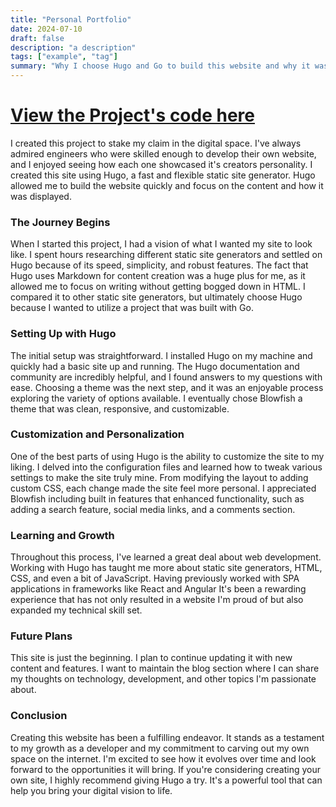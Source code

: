 ```yaml
---
title: "Personal Portfolio"
date: 2024-07-10
draft: false
description: "a description"
tags: ["example", "tag"]
summary: "Why I choose Hugo and Go to build this website and why it was a perfect choice to do so."
---
```


# [View the Project's code here](https://github.com/joshuahayesVCU/ProfDevBlog)

I created this project to stake my claim in the digital space. I've always admired engineers who were skilled enough to develop their own website, and I enjoyed seeing how each one showcased it's creators personality. I created this site using Hugo, a fast and flexible static site generator. Hugo allowed me to build the website quickly and focus on the content and how it was displayed. 

### The Journey Begins

When I started this project, I had a vision of what I wanted my site to look like. I spent hours researching different static site generators and settled on Hugo because of its speed, simplicity, and robust features.  The fact that Hugo uses Markdown for content creation was a huge plus for me, as it allowed me to focus on writing without getting bogged down in HTML. I compared it to other static site generators, but ultimately choose Hugo because I wanted to utilize a project that was built with Go.

### Setting Up with Hugo

The initial setup was straightforward. I installed Hugo on my machine and quickly had a basic site up and running. The Hugo documentation and community are incredibly helpful, and I found answers to my questions with ease. Choosing a theme was the next step, and it was an enjoyable process exploring the variety of options available. I eventually chose Blowfish a theme that was clean, responsive, and customizable.

### Customization and Personalization

One of the best parts of using Hugo is the ability to customize the site to my liking. I delved into the configuration files and learned how to tweak various settings to make the site truly mine. From modifying the layout to adding custom CSS, each change made the site feel more personal. I appreciated Blowfish including built in features that enhanced functionality, such as adding a search feature, social media links, and a comments section.

### Learning and Growth

Throughout this process, I've learned a great deal about web development. Working with Hugo has taught me more about static site generators, HTML, CSS, and even a bit of JavaScript. Having previously worked with SPA applications in frameworks like React and Angular It's been a rewarding experience that has not only resulted in a website I'm proud of but also expanded my technical skill set.

### Future Plans

This site is just the beginning. I plan to continue updating it with new content and features. I want to maintain the blog section where I can share my thoughts on technology, development, and other topics I'm passionate about. 

### Conclusion

Creating this website has been a fulfilling endeavor. It stands as a testament to my growth as a developer and my commitment to carving out my own space on the internet. I'm excited to see how it evolves over time and look forward to the opportunities it will bring. If you're considering creating your own site, I highly recommend giving Hugo a try. It's a powerful tool that can help you bring your digital vision to life.